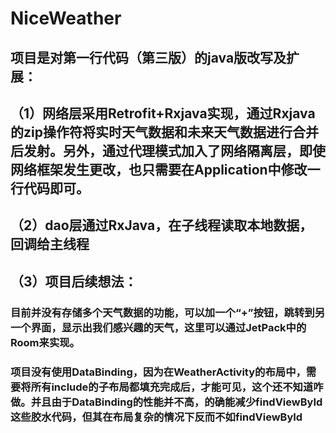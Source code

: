 # NiceWeather
## 项目是对第一行代码（第三版）的java版改写及扩展：
## （1）网络层采用Retrofit+Rxjava实现，通过Rxjava的zip操作符将实时天气数据和未来天气数据进行合并后发射。另外，通过代理模式加入了网络隔离层，即使网络框架发生更改，也只需要在Application中修改一行代码即可。
## （2）dao层通过RxJava，在子线程读取本地数据，回调给主线程
## （3）项目后续想法：
### 目前并没有存储多个天气数据的功能，可以加一个“+”按钮，跳转到另一个界面，显示出我们感兴趣的天气，这里可以通过JetPack中的Room来实现。
### 项目没有使用DataBinding，因为在WeatherActivity的布局中，需要将所有include的子布局都填充完成后，才能可见，这个还不知道咋做。并且由于DataBinding的性能并不高，的确能减少findViewById这些胶水代码，但其在布局复杂的情况下反而不如findViewById
                  
